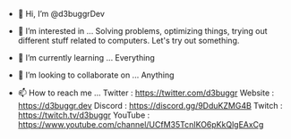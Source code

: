 - 👋 Hi, I’m @d3buggrDev

- 👀 I’m interested in ...
Solving problems, optimizing things, trying out different stuff related to computers. Let's try out something.

- 🌱 I’m currently learning ...
Everything

- 💞️ I’m looking to collaborate on ...
Anything

- 📫 How to reach me ...
Twitter : https://twitter.com/d3buggr
Website : https://d3buggr.dev
Discord : https://discord.gg/9DduKZMG4B
Twitch  : https://twitch.tv/d3buggr
YouTube : https://www.youtube.com/channel/UCfM35TcnIKO6pKkQlgEAxCg
